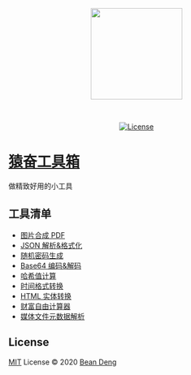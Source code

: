 <p align="center">
  <img width="180px" src="https://github.com/YuanfenNet/yf-tools-web/assets/1836701/012341db-c691-4b0c-84de-e232c7e8aa69" />
</p>
<br />
<p align="center">
  <a href="https://github.com/YuanfenNet/yf-tools-web/blob/main/LICENSE">
    <img src="https://img.shields.io/github/license/YuanfenNet/yf-tools-web" alt="License" />
  </a>
</p>

# [猿奋工具箱](https://tools.yuanfen.net)

做精致好用的小工具

## 工具清单

- [图片合成 PDF](https://tools.yuanfen.net/images2pdf)
- [JSON 解析&格式化](https://tools.yuanfen.net/json)
- [随机密码生成](https://tools.yuanfen.net/password)
- [Base64 编码&解码](https://tools.yuanfen.net/base64)
- [哈希值计算](https://tools.yuanfen.net/hash)
- [时间格式转换](https://tools.yuanfen.net/time)
- [HTML 实体转换](https://tools.yuanfen.net/entity)
- [财富自由计算器](https://tools.yuanfen.net/financial-freedom)
- [媒体文件元数据解析](https://tools.yuanfen.net/metadata)

## License

[MIT](https://github.com/YuanfenNet/yf-tools-web/blob/main/LICENSE) License © 2020 [Bean Deng](https://github.com/HADB)
